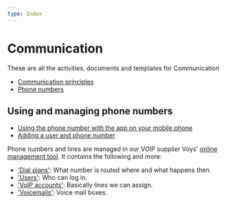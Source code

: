 ```yaml
---
type: Index
---
```


# Communication

These are all the activities, documents and templates for Communication

* [Communication principles](communication-principles.md)
* [Phone numbers](phone-numbers.md)

## Using and managing phone numbers

* [Using the phone number with the app on your mobile phone](using-phone-app.md)
* [Adding a user and phone number](adding-a-phone-user.md)

Phone numbers and lines are managed in our VOIP supplier Voys' [online management tool](https://freedom.voys.nl/). It contains the following and more:

* ['Dial plans'](https://freedom.voys.nl/client/415559/routing/): What number is routed where and what happens then.
* ['Users'](https://freedom.voys.nl/client/415559/user/): Who can log in.
* ['VoIP accounts'](https://freedom.voys.nl/client/415559/phoneaccount/): Basically lines we can assign.
* ['Voicemails'](https://freedom.voys.nl/client/415559/voicemail/): Voice mail boxes.
